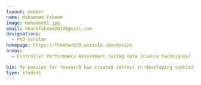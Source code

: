 ```yaml
---
layout: member
name: Mohammed Faheem
image: mohammed1.jpg
email: khanmfaheem2012@gmail.com
designations: 
  - PhD Scholar
homepage: https://fhmkhan932.wixsite.com/mysite
areas:
  - Controller Performance Assessment (using data science techniques)

bio: My passion for research has created intrest in developing sophisticated algorithms that can be used for performance assessments of controllers using data science techniques. I am very much intrested in team work, Outside work,I like to meet people & love to bring them to their comfort zone.
type: student
---
```

